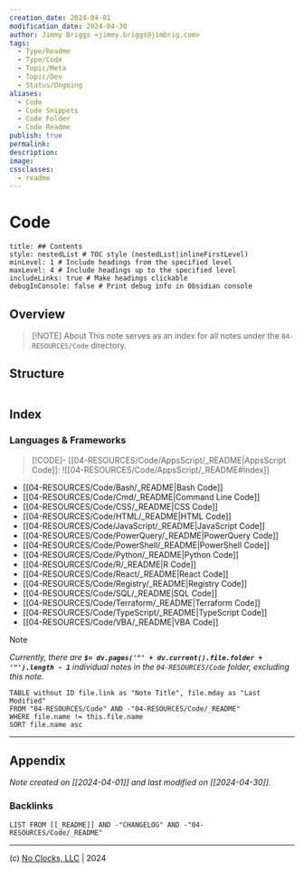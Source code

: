 ```yaml
---
creation_date: 2024-04-01
modification_date: 2024-04-30
author: Jimmy Briggs <jimmy.briggs@jimbrig.com>
tags:
  - Type/Readme
  - Type/Code
  - Topic/Meta
  - Topic/Dev
  - Status/Ongoing
aliases:
  - Code
  - Code Snippets
  - Code Folder
  - Code Readme
publish: true
permalink:
description:
image:
cssclasses:
  - readme
---
```



# Code

```table-of-contents
title: ## Contents 
style: nestedList # TOC style (nestedList|inlineFirstLevel)
minLevel: 1 # Include headings from the specified level
maxLevel: 4 # Include headings up to the specified level
includeLinks: true # Make headings clickable
debugInConsole: false # Print debug info in Obsidian console
```

## Overview

> [!NOTE] About
> This note serves as an index for all notes under the `04-RESOURCES/Code` directory.

## Structure

```plaintext

```

## Index

### Languages & Frameworks

> [!CODE]- [[04-RESOURCES/Code/AppsScript/_README|AppsScript Code]]:
> ![[04-RESOURCES/Code/AppsScript/_README#Index]]


- [[04-RESOURCES/Code/Bash/_README|Bash Code]]
- [[04-RESOURCES/Code/Cmd/_README|Command Line Code]]
- [[04-RESOURCES/Code/CSS/_README|CSS Code]]
- [[04-RESOURCES/Code/HTML/_README|HTML Code]]
- [[04-RESOURCES/Code/JavaScript/_README|JavaScript Code]]
- [[04-RESOURCES/Code/PowerQuery/_README|PowerQuery Code]]
- [[04-RESOURCES/Code/PowerShell/_README|PowerShell Code]]
- [[04-RESOURCES/Code/Python/_README|Python Code]]
- [[04-RESOURCES/Code/R/_README|R Code]]
- [[04-RESOURCES/Code/React/_README|React Code]]
- [[04-RESOURCES/Code/Registry/_README|Registry Code]]
- [[04-RESOURCES/Code/SQL/_README|SQL Code]]
- [[04-RESOURCES/Code/Terraform/_README|Terraform Code]]
- [[04-RESOURCES/Code/TypeScript/_README|TypeScript Code]]
- [[04-RESOURCES/Code/VBA/_README|VBA Code]]



> [!NOTE]
> *Currently, there are **`$= dv.pages('"' + dv.current().file.folder + '"').length - 1`**  individual notes in the `04-RESOURCES/Code` folder, excluding this note.*

```dataview
TABLE without ID file.link as "Note Title", file.mday as "Last Modified"
FROM "04-RESOURCES/Code" AND -"04-RESOURCES/Code/_README"
WHERE file.name != this.file.name
SORT file.name asc
```

***

## Appendix

*Note created on [[2024-04-01]] and last modified on [[2024-04-30]].*

### Backlinks

```dataview
LIST FROM [[_README]] AND -"CHANGELOG" AND -"04-RESOURCES/Code/_README"
```

***

(c) [No Clocks, LLC](https://github.com/noclocks) | 2024